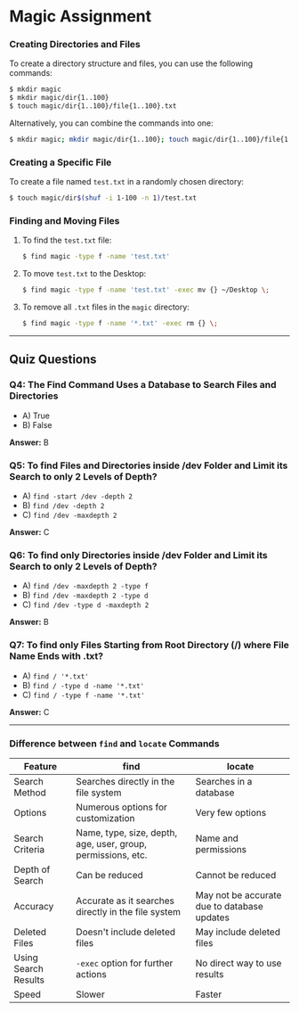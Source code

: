 # Magic Assignment

### Creating Directories and Files

To create a directory structure and files, you can use the following commands:

```bash
$ mkdir magic
$ mkdir magic/dir{1..100}
$ touch magic/dir{1..100}/file{1..100}.txt
```

Alternatively, you can combine the commands into one:

```bash
$ mkdir magic; mkdir magic/dir{1..100}; touch magic/dir{1..100}/file{1..100}.txt
```

### Creating a Specific File

To create a file named `test.txt` in a randomly chosen directory:

```bash
$ touch magic/dir$(shuf -i 1-100 -n 1)/test.txt
```

### Finding and Moving Files

1. To find the `test.txt` file:

   ```bash
   $ find magic -type f -name 'test.txt'
   ```

2. To move `test.txt` to the Desktop:

   ```bash
   $ find magic -type f -name 'test.txt' -exec mv {} ~/Desktop \;
   ```

3. To remove all `.txt` files in the `magic` directory:

   ```bash
   $ find magic -type f -name '*.txt' -exec rm {} \;
   ```

---

## Quiz Questions

### Q4: The Find Command Uses a Database to Search Files and Directories
- A) True
- B) False

**Answer:** B

### Q5: To find Files and Directories inside /dev Folder and Limit its Search to only 2 Levels of Depth?
- A) `find -start /dev -depth 2`
- B) `find /dev -depth 2`
- C) `find /dev -maxdepth 2`

**Answer:** C

### Q6: To find only Directories inside /dev Folder and Limit its Search to only 2 Levels of Depth?
- A) `find /dev -maxdepth 2 -type f`
- B) `find /dev -maxdepth 2 -type d`
- C) `find /dev -type d -maxdepth 2`

**Answer:** B

### Q7: To find only Files Starting from Root Directory (/) where File Name Ends with .txt?
- A) `find / '*.txt'`
- B) `find / -type d -name '*.txt'`
- C) `find / -type f -name '*.txt'`

**Answer:** C

---

### Difference between `find` and `locate` Commands

| Feature | find | locate |
|---|---|---|
| Search Method | Searches directly in the file system | Searches in a database |
| Options | Numerous options for customization | Very few options |
| Search Criteria | Name, type, size, depth, age, user, group, permissions, etc. | Name and permissions |
| Depth of Search | Can be reduced | Cannot be reduced |
| Accuracy | Accurate as it searches directly in the file system | May not be accurate due to database updates |
| Deleted Files | Doesn't include deleted files | May include deleted files |
| Using Search Results | `-exec` option for further actions | No direct way to use results |
| Speed | Slower | Faster |
